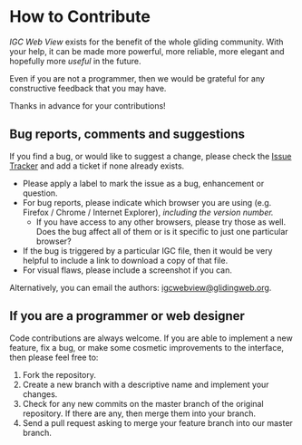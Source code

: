 # How to Contribute

*IGC Web View* exists for the benefit of the whole gliding 
community. With your help, it can be made more powerful, more 
reliable, more elegant and hopefully more *useful* in the future.

Even if you are not a programmer, then we would be grateful for any 
constructive feedback that you may have.

Thanks in advance for your contributions!

## Bug reports, comments and suggestions

If you find a bug, or would like to suggest a change, please check the
[Issue Tracker](https://github.com/GlidingWeb/IGCWebView/issues)
and add a ticket if none already exists.

- Please apply a label to mark the issue as a bug, enhancement or question.
- For bug reports, please indicate which browser you are using (e.g. Firefox / Chrome / Internet Explorer),
  *including the version number.*
    - If you have access to any other browsers, please try those as well. Does the bug affect all of them or is it
      specific to just one particular browser?
- If the bug is triggered by a particular IGC file, then it would be very helpful to include a link
to download a copy of that file.
- For visual flaws, please include a screenshot if you can.

Alternatively, you can email the authors: igcwebview@glidingweb.org. 

## If you are a programmer or web designer

Code contributions are always welcome. If you are able to implement 
a new feature, fix a bug, or make some cosmetic improvements to the 
interface, then please feel free to:

1. Fork the repository.
2. Create a new branch with a descriptive name and implement your changes.
3. Check for any new commits on the master branch of the original repository. If there are any,
   then merge them into your branch.
4. Send a pull request asking to merge your feature branch into our master branch.




